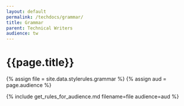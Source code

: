 ```yaml
---
layout: default
permalink: /techdocs/grammar/
title: Grammar
parent: Technical Writers
audience: tw
---
```

# {{page.title}}
{% assign file = site.data.stylerules.grammar %}
{% assign aud = page.audience %}

{% include get_rules_for_audience.md filename=file audience=aud %}
